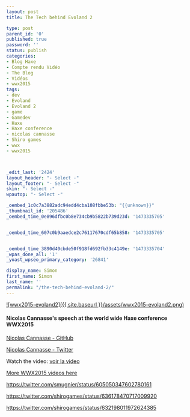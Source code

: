 ```yaml
---
layout: post
title: The Tech behind Evoland 2

type: post
parent_id: '0'
published: true
password: ''
status: publish
categories:
- Blog Haxe
- Compte rendu Vidéo
- The Blog
- Vidéos
- wwx2015
tags:
- dev
- Evoland
- Evoland 2
- game
- Gamedev
- Haxe
- Haxe conference
- nicolas cannasse
- Shiro games
- wwx
- wwx2015



_edit_last: '2424'
layout_header: "- Select -"
layout_footer: "- Select -"
skin: "- Select -"
wpautop: "- Select -"

_oembed_1c0c7a3882adc94edd4cba108fbbe53b: "{{unknown}}"
_thumbnail_id: '205486'
_oembed_time_0e896dfbc0b8e734cb9b5822b739d23d: '1473335705'


_oembed_time_607c0b9aaedce2c76117670cdf65b858: '1473335705'


_oembed_time_3890d40cbde50f918fd692fb33c4149e: '1473335704'
_wpas_done_all: '1'
_yoast_wpseo_primary_category: '26841'

display_name: Simon
first_name: Simon
last_name: ''
permalink: "/the-tech-behind-evoland-2/"
---
```


[![wwx2015-evoland2]({{ site.baseurl }}/assets/wwx2015-evoland2.png)]({{site.baseurl}}/wp-content/uploads/2015/08/wwx2015-evoland2.png)

#### Nicolas Cannasse's speech at the world wide Haxe conference WWX2015



[Nicolas Cannasse - GitHub](https://github.com/ncannasse)

[Nicolas Cannasse - Twitter](https://twitter.com/ncannasse)



Watch the
video: 
[voir la video](https://youtu.be/QTMKFx2CWJE)




[More WWX2015 videos here](https://www.silexlabs.org/wrapping-up-wwx2015/)

https://twitter.com/smugnier/status/605050347602780161

https://twitter.com/shirogames/status/636178470717009920

https://twitter.com/shirogames/status/632198011972624385
